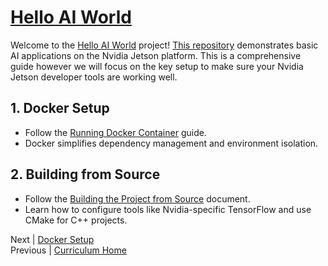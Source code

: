 # [Hello AI World](https://github.com/dusty-nv/jetson-inference)
  
Welcome to the [Hello AI World](https://github.com/dusty-nv/jetson-inference) project! [This repository](https://github.com/dusty-nv/jetson-inference) demonstrates basic AI applications on the Nvidia Jetson platform. This is a comprehensive guide however we will focus on the key setup to make sure your Nvidia Jetson developer tools are working well.

## 1. Docker Setup

- Follow the [Running Docker Container](./Running_Docker.md) guide.
- Docker simplifies dependency management and environment isolation.

## 2. Building from Source

- Follow the [Building the Project from Source](./Building_Source.md) document.
- Learn how to configure tools like Nvidia-specific TensorFlow and use CMake for C++ projects.

Next | [Docker Setup](./Running_Docker.md)  
Previous | [Curriculum Home](../README.md)